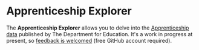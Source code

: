 # Apprenticeship Explorer

The __Apprenticeship Explorer__ allows you to delve into the
[Apprenticeship data](https://www.gov.uk/government/statistics/apprenticeships-and-traineeships-july-2019) published by The Department for Education. It's a work in progress at present, so [feedback is welcomed](https://github.com/opnprd/apprenticeship-explorer/issues/new) (free GitHub account required).
